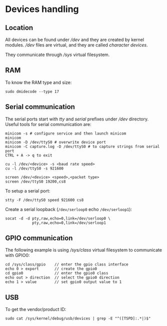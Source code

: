 # Devices handling

## Location
All devices can be found under */dev* and they are created by kernel modules.
*/dev* files are virtual, and they are called *character devices*.

They communicate through */sys* virtual filesystem.

## RAM
To know the RAM type and size:

    sudo dmidecode --type 17

## Serial communication
The serial ports start with *tty* and *serial* prefixes under */dev* directory.
Useful tools for serial communication are:

    minicom -s # configure service and then launch minicom
    minicom
    minicom -D /dev/ttyS0 # overwrite device port
    minicom -C capture.log -D /dev/ttyS0 # to capture strings from serial port
    CTRL + A -> q to exit

    cu -l /dev/<device> -s <baud rate speed>
    cu -l /dev/ttyS0 -s 921600

    screen /dev/<device> <speed>,<packet type>
    screen /dev/ttyS0 19200,cs8

To setup a serial port:
    
    stty -F /dev/ttyS0 speed 921600 cs8

Create a serial loopback (`/dev/serloop0` echo `/dev/serloop1`):

    socat -d -d pty,raw,echo=0,link=/dev/serloop0 \
                pty,raw,echo=0,link=/dev/serloop1

## GPIO communication
The following example is using */sys/class* virtual filesystem to communicate 
with GPIO0:

    cd /sys/class/gpio    // enter the gpio class interface
    echo 0 > export       // create the gpio0
    cd gpio0              // enter the gpio0 class
    echo out > direction  // select the gpio0 direction
    echo 1 > value        // set gpio0 output value to 1

## USB
To get the vendor/product ID:

    sudo cat /sys/kernel/debug/usb/devices | grep -E "^([TSPD]:.*|)$"

